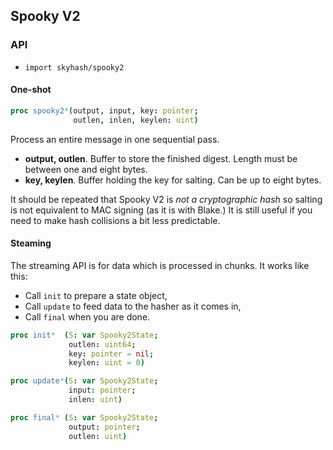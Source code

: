 ## Spooky V2
### API

 - `import skyhash/spooky2`

#### One-shot
```nim
proc spooky2*(output, input, key: pointer;
              outlen, inlen, keylen: uint)
```

Process an entire message in one sequential pass.

 - **output, outlen**. Buffer to store the finished digest. Length must be between one and eight bytes.
 - **key, keylen**. Buffer holding the key for salting. Can be up to eight bytes.

It should be repeated that Spooky V2 is *not a cryptographic hash* so
salting is not equivalent to MAC signing (as it is with Blake.) It is
still useful if you need to make hash collisions a bit less predictable.

#### Steaming
The streaming API is for data which is processed in chunks. It works like this:

 - Call `init` to prepare a state object,
 - Call `update` to feed data to the hasher as it comes in,
 - Call `final` when you are done.

```nim
proc init*  (S: var Spooky2State;
             outlen: uint64;
             key: pointer = nil;
             keylen: uint = 0)
```

```nim
proc update*(S: var Spooky2State;
             input: pointer;
             inlen: uint)
```

```nim
proc final* (S: var Spooky2State;
             output: pointer;
             outlen: uint)
```
